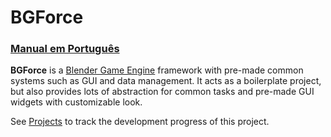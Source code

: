# BGForce

### [Manual em Português](https://bgempire.github.io/bgforce/)

**BGForce** is a [Blender Game Engine](https://en.wikipedia.org/wiki/Blender_Game_Engine) framework with 
pre-made common systems such as GUI and data management. It acts as a boilerplate project, but also provides 
lots of abstraction for common tasks and pre-made GUI widgets with customizable look.

See [Projects](https://github.com/bgempire/bgforce/projects) to track the development progress of this project.
